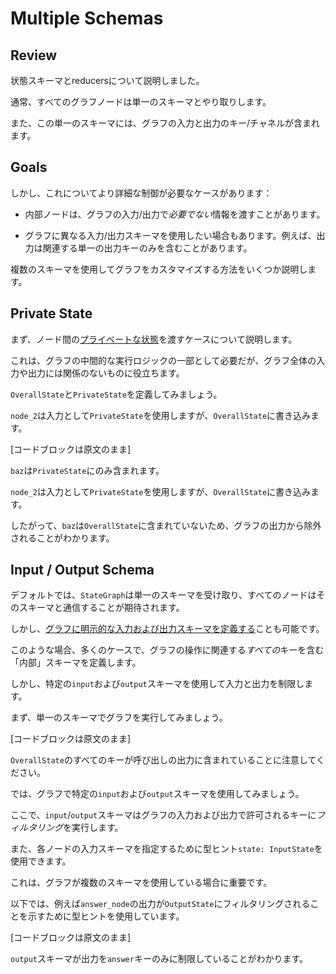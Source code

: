 # Multiple Schemas

## Review 

状態スキーマとreducersについて説明しました。

通常、すべてのグラフノードは単一のスキーマとやり取りします。

また、この単一のスキーマには、グラフの入力と出力のキー/チャネルが含まれます。

## Goals

しかし、これについてより詳細な制御が必要なケースがあります：

* 内部ノードは、グラフの入力/出力で*必要でない*情報を渡すことがあります。

* グラフに異なる入力/出力スキーマを使用したい場合もあります。例えば、出力は関連する単一の出力キーのみを含むことがあります。

複数のスキーマを使用してグラフをカスタマイズする方法をいくつか説明します。

## Private State

まず、ノード間の[プライベートな状態](https://langchain-ai.github.io/langgraph/how-tos/pass_private_state/)を渡すケースについて説明します。

これは、グラフの中間的な実行ロジックの一部として必要だが、グラフ全体の入力や出力には関係のないものに役立ちます。

`OverallState`と`PrivateState`を定義してみましょう。

`node_2`は入力として`PrivateState`を使用しますが、`OverallState`に書き込みます。

[コードブロックは原文のまま]

`baz`は`PrivateState`にのみ含まれます。

`node_2`は入力として`PrivateState`を使用しますが、`OverallState`に書き込みます。

したがって、`baz`は`OverallState`に含まれていないため、グラフの出力から除外されることがわかります。

## Input / Output Schema

デフォルトでは、`StateGraph`は単一のスキーマを受け取り、すべてのノードはそのスキーマと通信することが期待されます。

しかし、[グラフに明示的な入力および出力スキーマを定義する](https://langchain-ai.github.io/langgraph/how-tos/input_output_schema/?h=input+outp)ことも可能です。

このような場合、多くのケースで、グラフの操作に関連する*すべての*キーを含む「内部」スキーマを定義します。

しかし、特定の`input`および`output`スキーマを使用して入力と出力を制限します。

まず、単一のスキーマでグラフを実行してみましょう。

[コードブロックは原文のまま]

`OverallState`のすべてのキーが呼び出しの出力に含まれていることに注意してください。

では、グラフで特定の`input`および`output`スキーマを使用してみましょう。

ここで、`input`/`output`スキーマはグラフの入力および出力で許可されるキーに*フィルタリング*を実行します。

また、各ノードの入力スキーマを指定するために型ヒント`state: InputState`を使用できます。

これは、グラフが複数のスキーマを使用している場合に重要です。

以下では、例えば`answer_node`の出力が`OutputState`にフィルタリングされることを示すために型ヒントを使用しています。

[コードブロックは原文のまま]

`output`スキーマが出力を`answer`キーのみに制限していることがわかります。